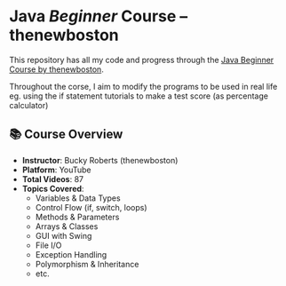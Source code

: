 # Java _Beginner_ Course – thenewboston

This repository has all my code and progress through the [Java Beginner Course by thenewboston](https://www.youtube.com/playlist?list=PLFE2CE09D83EE3E28).

Throughout the corse, I aim to modify the programs to be used in real life
eg. using the if statement tutorials to make a test score (as percentage calculator)

## 📚 Course Overview
- **Instructor**: Bucky Roberts (thenewboston)
- **Platform**: YouTube
- **Total Videos**: 87
- **Topics Covered**:
  - Variables & Data Types
  - Control Flow (if, switch, loops)
  - Methods & Parameters
  - Arrays & Classes
  - GUI with Swing
  - File I/O
  - Exception Handling
  - Polymorphism & Inheritance
  - etc.
